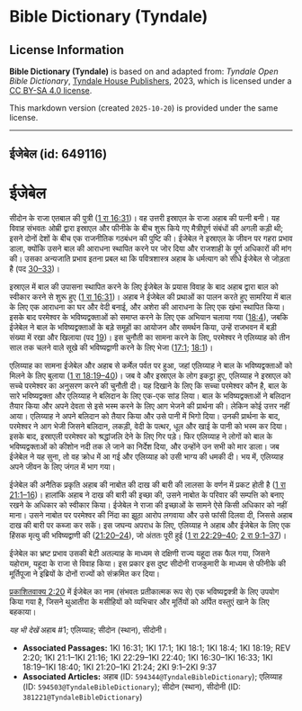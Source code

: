 # Bible Dictionary (Tyndale)

## License Information

**Bible Dictionary (Tyndale)** is based on and adapted from: _Tyndale Open Bible Dictionary_, [Tyndale House Publishers](https://tyndaleopenresources.com/), 2023, which is licensed under a [CC BY-SA 4.0 license](https://creativecommons.org/licenses/by-sa/4.0/legalcode.en).

This markdown version (created `2025-10-20`) is provided under the same license.



--------------------------------

## ईजेबेल (id: 649116)

ईजेबेल
======

सीदोन के राजा एतबाल की पुत्री ([1 रा 16:31](https://ref.ly/1Kgs16:31))। वह उत्तरी इस्राएल के राजा अहाब की पत्नी बनी। यह विवाह संभवतः ओम्री द्वारा इस्राएल और फीनीके के बीच शुरू किये गए मैत्रीपूर्ण संबंधों की अगली कड़ी थी; इसने दोनों देशों के बीच एक राजनीतिक गठबंधन की पुष्टि की। ईजेबेल ने इस्राएल के जीवन पर गहरा प्रभाव डाला, क्योंकि उसने बाल की आराधना स्थापित करने पर जोर दिया और राजशाही के पूर्ण अधिकारों की मांग की। उसका अन्यजाति प्रभाव इतना प्रबल था कि पवित्रशास्त्र अहाब के धर्मत्याग को सीधे ईजेबेल से जोड़ता है (पद [30–33](https://ref.ly/1Kgs16:30-1Kgs16:33))।

इस्राएल में बाल की उपासना स्थापित करने के लिए ईजेबेल के प्रयास विवाह के बाद अहाब द्वारा बाल को स्वीकार करने से शुरू हुए ([1 रा 16:31](https://ref.ly/1Kgs16:31))। अहाब ने ईजेबेल की प्रथाओं का पालन करते हुए सामरिया में बाल के लिए एक आराधना का घर और वेदी बनाई, और अशेरा की आराधना के लिए एक खंभा स्थापित किया। इसके बाद परमेश्वर के भविष्यद्वक्ताओं को समाप्त करने के लिए एक अभियान चलाया गया ([18:4](https://ref.ly/1Kgs18:4)), जबकि ईजेबेल ने बाल के भविष्यद्वक्ताओं के बड़े समूहों का आयोजन और समर्थन किया, उन्हें राजभवन में बड़ी संख्या में रखा और खिलाया (पद [19](https://ref.ly/1Kgs18:19))। इस चुनौती का सामना करने के लिए, परमेश्वर ने एलिय्याह को तीन साल तक चलने वाले सूखे की भविष्यद्वाणी करने के लिए भेजा ([17:1](https://ref.ly/1Kgs17:1); [18:1](https://ref.ly/1Kgs18:1))।

एलिय्याह का सामना ईजेबेल और अहाब से कर्मेल पर्वत पर हुआ, जहां एलिय्याह ने बाल के भविष्यद्वक्ताओं को मिलने के लिए बुलाया ([1 रा 18:19–40](https://ref.ly/1Kgs18:19-1Kgs18:40))। जब वे और इस्राएल के लोग इकट्ठा हुए, एलिय्याह ने इस्राएल को सच्चे परमेश्वर का अनुसरण करने की चुनौती दी। यह दिखाने के लिए कि सच्चा परमेश्वर कौन है, बाल के सारे भविष्यद्वक्ता और एलिय्याह ने बलिदान के लिए एक\-एक सांड लिया। बाल के भविष्यद्वक्ताओं ने बलिदान तैयार किया और अपने देवता से इसे भस्म करने के लिए आग भेजने की प्रार्थना की। लेकिन कोई उत्तर नहीं आया। एलिय्याह ने अपने बलिदान को तैयार किया और उसे पानी में भिगो दिया। उनकी प्रार्थना के बाद, परमेश्वर ने आग भेजी जिसने बलिदान, लकड़ी, वेदी के पत्थर, धूल और खाई के पानी को भस्म कर दिया। इसके बाद, इस्राएली परमेश्वर को श्रद्धांजलि देने के लिए गिर पड़े। फिर एलिय्याह ने लोगों को बाल के भविष्यद्वक्ताओं को कीशोन नदी तक ले जाने का निर्देश दिया, और उन्होंने उन सभी को मार डाला। जब ईजेबेल ने यह सुना, तो वह क्रोध में आ गई और एलिय्याह को उसी भाग्य की धमकी दी। भय में, एलिय्याह अपने जीवन के लिए जंगल में भाग गया।

ईजेबेल की अनैतिक प्रकृति अहाब की नाबोत की दाख की बारी की लालसा के वर्णन में प्रकट होती है ([1 रा 21:1–16](https://ref.ly/1Kgs21:1-1Kgs21:16))। हालांकि अहाब ने दाख की बारी की इच्छा की, उसने नाबोत के परिवार की सम्पत्ति को बनाए रखने के अधिकार को स्वीकार किया। ईजेबेल ने राजा की इच्छाओं के सामने ऐसे किसी अधिकार को नहीं माना। उसने नाबोत पर परमेश्वर की निंदा का झूठा आरोप लगवाया और उसे फांसी दिलवा दी, जिससे अहाब दाख की बारी पर कब्जा कर सकें। इस जघन्य अपराध के लिए, एलिय्याह ने अहाब और ईजेबेल के लिए एक हिंसक मृत्यु की भविष्यद्वाणी की ([21:20–24](https://ref.ly/1Kgs21:20-1Kgs21:24)), जो अंततः पूरी हुई ([1 रा 22:29–40](https://ref.ly/1Kgs22:29-1Kgs22:40); [2 रा 9:1–37](https://ref.ly/2Kgs9:1-2Kgs9:37))।

ईजेबेल का भ्रष्ट प्रभाव उसकी बेटी अतल्याह के माध्यम से दक्षिणी राज्य यहूदा तक फैल गया, जिसने यहोराम, यहूदा के राजा से विवाह किया। इस प्रकार इस दुष्ट सीदोनी राजकुमारी के माध्यम से फीनीके की मूर्तिपूजा ने इब्रियों के दोनों राज्यों को संक्रमित कर दिया।

[प्रकाशितवाक्य 2:20](https://ref.ly/Rev2:20) में ईजेबेल का नाम (संभवतः प्रतीकात्मक रूप से) एक भविष्यद्वक्त्री के लिए उपयोग किया गया है, जिसने थुआतीरा के मसीहियों को व्यभिचार और मूर्तियों को अर्पित वस्तुएं खाने के लिए बहकाया।

*यह भी देखें* अहाब \#1; एलिय्याह; सीदोन (स्थान), सीदोनी।

* **Associated Passages:** 1KI 16:31; 1KI 17:1; 1KI 18:1; 1KI 18:4; 1KI 18:19; REV 2:20; 1KI 21:1–1KI 21:16; 1KI 22:29–1KI 22:40; 1KI 16:30–1KI 16:33; 1KI 18:19–1KI 18:40; 1KI 21:20–1KI 21:24; 2KI 9:1–2KI 9:37
* **Associated Articles:** अहाब (ID: `594344@TyndaleBibleDictionary`); एलिय्याह (ID: `594503@TyndaleBibleDictionary`); सीदोन (स्थान), सीदोनी (ID: `381221@TyndaleBibleDictionary`)

